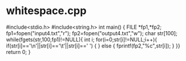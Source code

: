 # whitespace.cpp
#include&lt;stdio.h> #include&lt;string.h> int main() {     FILE *fp1,*fp2;     fp1=fopen("input4.txt","r");     fp2=fopen("output4.txt","w");     char str[100];    while(fgets(str,100,fp1)!=NULL){         int i;     for(i=0;str[i]!=NULL;i++){         if(str[i]=='\n'||str[i]=='\t'||str[i]==' ')     {      }     else         {         fprintf(fp2,"%c",str[i]);         }          }}     return 0; }
